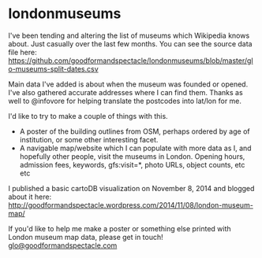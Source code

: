 londonmuseums
=============

I've been tending and altering the list of museums which Wikipedia knows about. Just casually over the last few months. You can see the source data file here: https://github.com/goodformandspectacle/londonmuseums/blob/master/glo-museums-split-dates.csv

Main data I've added is about when the museum was founded or opened. I've also gathered accurate addresses where I can find them. Thanks as well to @infovore for helping translate the postcodes into lat/lon for me.

I'd like to try to make a couple of things with this.

* A poster of the building outlines from OSM, perhaps ordered by age of institution, or some other interesting facet.
* A navigable map/website which I can populate with more data as I, and hopefully other people, visit the museums in London. Opening hours, admission fees, keywords, gfs:visit=*, photo URLs, object counts, etc etc 

I published a basic cartoDB visualization on November 8, 2014 and blogged about it here:
http://goodformandspectacle.wordpress.com/2014/11/08/london-museum-map/

If you'd like to help me make a poster or something else printed with London museum map data, please get in touch!
glo@goodformandspectacle.com
